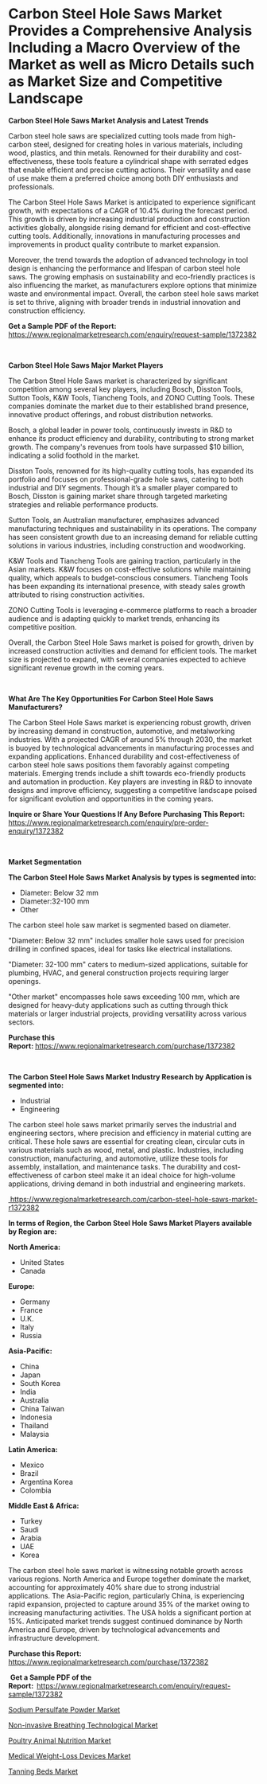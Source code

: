 <p><h1>Carbon Steel Hole Saws Market Provides a Comprehensive Analysis Including a Macro Overview of the Market as well as Micro Details such as Market Size and Competitive Landscape</h1></p><p><strong>Carbon Steel Hole Saws Market Analysis and Latest Trends</strong></p>
<p><p>Carbon steel hole saws are specialized cutting tools made from high-carbon steel, designed for creating holes in various materials, including wood, plastics, and thin metals. Renowned for their durability and cost-effectiveness, these tools feature a cylindrical shape with serrated edges that enable efficient and precise cutting actions. Their versatility and ease of use make them a preferred choice among both DIY enthusiasts and professionals.</p><p>The Carbon Steel Hole Saws Market is anticipated to experience significant growth, with expectations of a CAGR of 10.4% during the forecast period. This growth is driven by increasing industrial production and construction activities globally, alongside rising demand for efficient and cost-effective cutting tools. Additionally, innovations in manufacturing processes and improvements in product quality contribute to market expansion. </p><p>Moreover, the trend towards the adoption of advanced technology in tool design is enhancing the performance and lifespan of carbon steel hole saws. The growing emphasis on sustainability and eco-friendly practices is also influencing the market, as manufacturers explore options that minimize waste and environmental impact. Overall, the carbon steel hole saws market is set to thrive, aligning with broader trends in industrial innovation and construction efficiency.</p></p>
<p><strong>Get a Sample PDF of the Report:&nbsp;</strong> <a href="https://www.regionalmarketresearch.com/enquiry/request-sample/1372382">https://www.regionalmarketresearch.com/enquiry/request-sample/1372382</a></p>
<p>&nbsp;</p>
<p><strong>Carbon Steel Hole Saws Major Market Players</strong></p>
<p><p>The Carbon Steel Hole Saws market is characterized by significant competition among several key players, including Bosch, Disston Tools, Sutton Tools, K&W Tools, Tiancheng Tools, and ZONO Cutting Tools. These companies dominate the market due to their established brand presence, innovative product offerings, and robust distribution networks.</p><p>Bosch, a global leader in power tools, continuously invests in R&D to enhance its product efficiency and durability, contributing to strong market growth. The company's revenues from tools have surpassed $10 billion, indicating a solid foothold in the market.</p><p>Disston Tools, renowned for its high-quality cutting tools, has expanded its portfolio and focuses on professional-grade hole saws, catering to both industrial and DIY segments. Though it’s a smaller player compared to Bosch, Disston is gaining market share through targeted marketing strategies and reliable performance products.</p><p>Sutton Tools, an Australian manufacturer, emphasizes advanced manufacturing techniques and sustainability in its operations. The company has seen consistent growth due to an increasing demand for reliable cutting solutions in various industries, including construction and woodworking.</p><p>K&W Tools and Tiancheng Tools are gaining traction, particularly in the Asian markets. K&W focuses on cost-effective solutions while maintaining quality, which appeals to budget-conscious consumers. Tiancheng Tools has been expanding its international presence, with steady sales growth attributed to rising construction activities.</p><p>ZONO Cutting Tools is leveraging e-commerce platforms to reach a broader audience and is adapting quickly to market trends, enhancing its competitive position.</p><p>Overall, the Carbon Steel Hole Saws market is poised for growth, driven by increased construction activities and demand for efficient tools. The market size is projected to expand, with several companies expected to achieve significant revenue growth in the coming years.</p></p>
<p>&nbsp;</p>
<p><strong>What Are The Key Opportunities For Carbon Steel Hole Saws Manufacturers?</strong></p>
<p><p>The Carbon Steel Hole Saws market is experiencing robust growth, driven by increasing demand in construction, automotive, and metalworking industries. With a projected CAGR of around 5% through 2030, the market is buoyed by technological advancements in manufacturing processes and expanding applications. Enhanced durability and cost-effectiveness of carbon steel hole saws positions them favorably against competing materials. Emerging trends include a shift towards eco-friendly products and automation in production. Key players are investing in R&D to innovate designs and improve efficiency, suggesting a competitive landscape poised for significant evolution and opportunities in the coming years.</p></p>
<p><strong>Inquire or Share Your Questions If Any Before Purchasing This Report:</strong> <a href="https://www.regionalmarketresearch.com/enquiry/pre-order-enquiry/1372382">https://www.regionalmarketresearch.com/enquiry/pre-order-enquiry/1372382</a></p>
<p>&nbsp;</p>
<p><strong>Market Segmentation</strong></p>
<p><strong>The Carbon Steel Hole Saws Market Analysis by types is segmented into:</strong></p>
<p><ul><li>Diameter: Below 32 mm</li><li>Diameter:32-100 mm</li><li>Other</li></ul></p>
<p><p>The carbon steel hole saw market is segmented based on diameter. </p><p>"Diameter: Below 32 mm" includes smaller hole saws used for precision drilling in confined spaces, ideal for tasks like electrical installations.</p><p>"Diameter: 32-100 mm" caters to medium-sized applications, suitable for plumbing, HVAC, and general construction projects requiring larger openings.</p><p>"Other market" encompasses hole saws exceeding 100 mm, which are designed for heavy-duty applications such as cutting through thick materials or larger industrial projects, providing versatility across various sectors.</p></p>
<p><strong>Purchase this Report:&nbsp;</strong><a href="https://www.regionalmarketresearch.com/purchase/1372382">https://www.regionalmarketresearch.com/purchase/1372382</a></p>
<p>&nbsp;</p>
<p><strong>The Carbon Steel Hole Saws Market Industry Research by Application is segmented into:</strong></p>
<p><ul><li>Industrial</li><li>Engineering</li></ul></p>
<p><p>The carbon steel hole saws market primarily serves the industrial and engineering sectors, where precision and efficiency in material cutting are critical. These hole saws are essential for creating clean, circular cuts in various materials such as wood, metal, and plastic. Industries, including construction, manufacturing, and automotive, utilize these tools for assembly, installation, and maintenance tasks. The durability and cost-effectiveness of carbon steel make it an ideal choice for high-volume applications, driving demand in both industrial and engineering markets.</p></p>
<p><a href="https://www.regionalmarketresearch.com/carbon-steel-hole-saws-market-r1372382">&nbsp;https://www.regionalmarketresearch.com/carbon-steel-hole-saws-market-r1372382</a></p>
<p><strong>In terms of Region, the Carbon Steel Hole Saws Market Players available by Region are:</strong></p>
<p>
    <p> <strong> North America: </strong>
        <ul>
            <li>United States</li>
            <li>Canada</li>
        </ul>
        </p> 
    <p> <strong> Europe: </strong>
        <ul>
            <li>Germany</li>
            <li>France</li>
            <li>U.K.</li>
            <li>Italy</li>
            <li>Russia</li>
        </ul>
        </p> 
    <p> <strong> Asia-Pacific: </strong>
        <ul>
            <li>China</li>
            <li>Japan</li>
            <li>South Korea</li>
            <li>India</li>
            <li>Australia</li>
            <li>China Taiwan</li>
            <li>Indonesia</li>
            <li>Thailand</li>
            <li>Malaysia</li>
        </ul>
        </p> 
    <p> <strong> Latin America: </strong>
        <ul>
            <li>Mexico</li>
            <li>Brazil</li>
            <li>Argentina Korea</li>
            <li>Colombia</li>
        </ul>
        </p> 
    <p> <strong> Middle East & Africa: </strong>
        <ul>
            <li>Turkey</li>
            <li>Saudi</li>
            <li>Arabia</li>
            <li>UAE</li>
            <li>Korea</li>
        </ul>
    </p>
    </p>
<p><p>The carbon steel hole saws market is witnessing notable growth across various regions. North America and Europe together dominate the market, accounting for approximately 40% share due to strong industrial applications. The Asia-Pacific region, particularly China, is experiencing rapid expansion, projected to capture around 35% of the market owing to increasing manufacturing activities. The USA holds a significant portion at 15%. Anticipated market trends suggest continued dominance by North America and Europe, driven by technological advancements and infrastructure development.</p></p>
<p><strong>Purchase this Report: </strong><a href="https://www.regionalmarketresearch.com/purchase/1372382">https://www.regionalmarketresearch.com/purchase/1372382</a></p>
<p>&nbsp;<strong>Get a Sample PDF of the Report:&nbsp;&nbsp;</strong><a href="https://www.regionalmarketresearch.com/enquiry/request-sample/1372382">https://www.regionalmarketresearch.com/enquiry/request-sample/1372382</a></p>
<p><strong></strong></p>
<p><p><a href="https://issuu.com/reportprime-2/docs/sodium-persulfate-powder-market-siz_454412f255d9ad">Sodium Persulfate Powder Market</a></p><p><a href="https://medium.com/@durgin521/non-invasive-breathing-technological-market-insights-product-type-application-trends-and-6336ec7436bd">Non-invasive Breathing Technological Market</a></p><p><a href="https://issuu.com/reportprime-2/docs/poultry-animal-nutrition-market-siz_3cd58ddd8bf09b">Poultry Animal Nutrition Market</a></p><p><a href="https://medium.com/@opalkilback2023/emerging-market-trends-and-regional-analysis-of-medical-weight-loss-devices-market-forecasted-for-d7bbd4854164">Medical Weight-Loss Devices Market</a></p><p><a href="https://www.linkedin.com/pulse/tanning-beds-market-growth-segmentation-regional-analysis--cjasc">Tanning Beds Market</a></p></p>